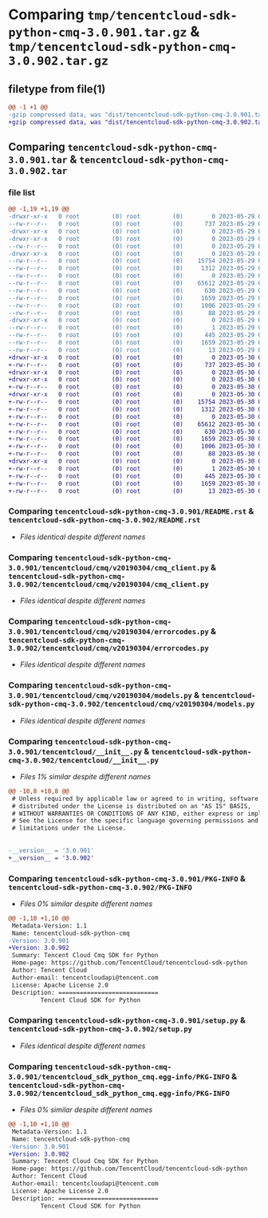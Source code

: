 # Comparing `tmp/tencentcloud-sdk-python-cmq-3.0.901.tar.gz` & `tmp/tencentcloud-sdk-python-cmq-3.0.902.tar.gz`

## filetype from file(1)

```diff
@@ -1 +1 @@
-gzip compressed data, was "dist/tencentcloud-sdk-python-cmq-3.0.901.tar", last modified: Mon May 29 02:23:54 2023, max compression
+gzip compressed data, was "dist/tencentcloud-sdk-python-cmq-3.0.902.tar", last modified: Tue May 30 00:19:46 2023, max compression
```

## Comparing `tencentcloud-sdk-python-cmq-3.0.901.tar` & `tencentcloud-sdk-python-cmq-3.0.902.tar`

### file list

```diff
@@ -1,19 +1,19 @@
-drwxr-xr-x   0 root         (0) root         (0)        0 2023-05-29 02:23:54.000000 tencentcloud-sdk-python-cmq-3.0.901/
--rw-r--r--   0 root         (0) root         (0)      737 2023-05-29 02:23:53.000000 tencentcloud-sdk-python-cmq-3.0.901/README.rst
-drwxr-xr-x   0 root         (0) root         (0)        0 2023-05-29 02:23:54.000000 tencentcloud-sdk-python-cmq-3.0.901/tencentcloud/
-drwxr-xr-x   0 root         (0) root         (0)        0 2023-05-29 02:23:54.000000 tencentcloud-sdk-python-cmq-3.0.901/tencentcloud/cmq/
--rw-r--r--   0 root         (0) root         (0)        0 2023-05-29 02:23:53.000000 tencentcloud-sdk-python-cmq-3.0.901/tencentcloud/cmq/__init__.py
-drwxr-xr-x   0 root         (0) root         (0)        0 2023-05-29 02:23:54.000000 tencentcloud-sdk-python-cmq-3.0.901/tencentcloud/cmq/v20190304/
--rw-r--r--   0 root         (0) root         (0)    15754 2023-05-29 02:23:53.000000 tencentcloud-sdk-python-cmq-3.0.901/tencentcloud/cmq/v20190304/cmq_client.py
--rw-r--r--   0 root         (0) root         (0)     1312 2023-05-29 02:23:53.000000 tencentcloud-sdk-python-cmq-3.0.901/tencentcloud/cmq/v20190304/errorcodes.py
--rw-r--r--   0 root         (0) root         (0)        0 2023-05-29 02:23:53.000000 tencentcloud-sdk-python-cmq-3.0.901/tencentcloud/cmq/v20190304/__init__.py
--rw-r--r--   0 root         (0) root         (0)    65612 2023-05-29 02:23:53.000000 tencentcloud-sdk-python-cmq-3.0.901/tencentcloud/cmq/v20190304/models.py
--rw-r--r--   0 root         (0) root         (0)      630 2023-05-29 02:23:53.000000 tencentcloud-sdk-python-cmq-3.0.901/tencentcloud/__init__.py
--rw-r--r--   0 root         (0) root         (0)     1659 2023-05-29 02:23:54.000000 tencentcloud-sdk-python-cmq-3.0.901/PKG-INFO
--rw-r--r--   0 root         (0) root         (0)     1006 2023-05-29 02:23:53.000000 tencentcloud-sdk-python-cmq-3.0.901/setup.py
--rw-r--r--   0 root         (0) root         (0)       88 2023-05-29 02:23:54.000000 tencentcloud-sdk-python-cmq-3.0.901/setup.cfg
-drwxr-xr-x   0 root         (0) root         (0)        0 2023-05-29 02:23:54.000000 tencentcloud-sdk-python-cmq-3.0.901/tencentcloud_sdk_python_cmq.egg-info/
--rw-r--r--   0 root         (0) root         (0)        1 2023-05-29 02:23:53.000000 tencentcloud-sdk-python-cmq-3.0.901/tencentcloud_sdk_python_cmq.egg-info/dependency_links.txt
--rw-r--r--   0 root         (0) root         (0)      445 2023-05-29 02:23:54.000000 tencentcloud-sdk-python-cmq-3.0.901/tencentcloud_sdk_python_cmq.egg-info/SOURCES.txt
--rw-r--r--   0 root         (0) root         (0)     1659 2023-05-29 02:23:53.000000 tencentcloud-sdk-python-cmq-3.0.901/tencentcloud_sdk_python_cmq.egg-info/PKG-INFO
--rw-r--r--   0 root         (0) root         (0)       13 2023-05-29 02:23:53.000000 tencentcloud-sdk-python-cmq-3.0.901/tencentcloud_sdk_python_cmq.egg-info/top_level.txt
+drwxr-xr-x   0 root         (0) root         (0)        0 2023-05-30 00:19:46.000000 tencentcloud-sdk-python-cmq-3.0.902/
+-rw-r--r--   0 root         (0) root         (0)      737 2023-05-30 00:19:44.000000 tencentcloud-sdk-python-cmq-3.0.902/README.rst
+drwxr-xr-x   0 root         (0) root         (0)        0 2023-05-30 00:19:46.000000 tencentcloud-sdk-python-cmq-3.0.902/tencentcloud/
+drwxr-xr-x   0 root         (0) root         (0)        0 2023-05-30 00:19:46.000000 tencentcloud-sdk-python-cmq-3.0.902/tencentcloud/cmq/
+-rw-r--r--   0 root         (0) root         (0)        0 2023-05-30 00:19:44.000000 tencentcloud-sdk-python-cmq-3.0.902/tencentcloud/cmq/__init__.py
+drwxr-xr-x   0 root         (0) root         (0)        0 2023-05-30 00:19:46.000000 tencentcloud-sdk-python-cmq-3.0.902/tencentcloud/cmq/v20190304/
+-rw-r--r--   0 root         (0) root         (0)    15754 2023-05-30 00:19:44.000000 tencentcloud-sdk-python-cmq-3.0.902/tencentcloud/cmq/v20190304/cmq_client.py
+-rw-r--r--   0 root         (0) root         (0)     1312 2023-05-30 00:19:44.000000 tencentcloud-sdk-python-cmq-3.0.902/tencentcloud/cmq/v20190304/errorcodes.py
+-rw-r--r--   0 root         (0) root         (0)        0 2023-05-30 00:19:44.000000 tencentcloud-sdk-python-cmq-3.0.902/tencentcloud/cmq/v20190304/__init__.py
+-rw-r--r--   0 root         (0) root         (0)    65612 2023-05-30 00:19:44.000000 tencentcloud-sdk-python-cmq-3.0.902/tencentcloud/cmq/v20190304/models.py
+-rw-r--r--   0 root         (0) root         (0)      630 2023-05-30 00:19:44.000000 tencentcloud-sdk-python-cmq-3.0.902/tencentcloud/__init__.py
+-rw-r--r--   0 root         (0) root         (0)     1659 2023-05-30 00:19:46.000000 tencentcloud-sdk-python-cmq-3.0.902/PKG-INFO
+-rw-r--r--   0 root         (0) root         (0)     1006 2023-05-30 00:19:44.000000 tencentcloud-sdk-python-cmq-3.0.902/setup.py
+-rw-r--r--   0 root         (0) root         (0)       88 2023-05-30 00:19:46.000000 tencentcloud-sdk-python-cmq-3.0.902/setup.cfg
+drwxr-xr-x   0 root         (0) root         (0)        0 2023-05-30 00:19:46.000000 tencentcloud-sdk-python-cmq-3.0.902/tencentcloud_sdk_python_cmq.egg-info/
+-rw-r--r--   0 root         (0) root         (0)        1 2023-05-30 00:19:46.000000 tencentcloud-sdk-python-cmq-3.0.902/tencentcloud_sdk_python_cmq.egg-info/dependency_links.txt
+-rw-r--r--   0 root         (0) root         (0)      445 2023-05-30 00:19:46.000000 tencentcloud-sdk-python-cmq-3.0.902/tencentcloud_sdk_python_cmq.egg-info/SOURCES.txt
+-rw-r--r--   0 root         (0) root         (0)     1659 2023-05-30 00:19:46.000000 tencentcloud-sdk-python-cmq-3.0.902/tencentcloud_sdk_python_cmq.egg-info/PKG-INFO
+-rw-r--r--   0 root         (0) root         (0)       13 2023-05-30 00:19:46.000000 tencentcloud-sdk-python-cmq-3.0.902/tencentcloud_sdk_python_cmq.egg-info/top_level.txt
```

### Comparing `tencentcloud-sdk-python-cmq-3.0.901/README.rst` & `tencentcloud-sdk-python-cmq-3.0.902/README.rst`

 * *Files identical despite different names*

### Comparing `tencentcloud-sdk-python-cmq-3.0.901/tencentcloud/cmq/v20190304/cmq_client.py` & `tencentcloud-sdk-python-cmq-3.0.902/tencentcloud/cmq/v20190304/cmq_client.py`

 * *Files identical despite different names*

### Comparing `tencentcloud-sdk-python-cmq-3.0.901/tencentcloud/cmq/v20190304/errorcodes.py` & `tencentcloud-sdk-python-cmq-3.0.902/tencentcloud/cmq/v20190304/errorcodes.py`

 * *Files identical despite different names*

### Comparing `tencentcloud-sdk-python-cmq-3.0.901/tencentcloud/cmq/v20190304/models.py` & `tencentcloud-sdk-python-cmq-3.0.902/tencentcloud/cmq/v20190304/models.py`

 * *Files identical despite different names*

### Comparing `tencentcloud-sdk-python-cmq-3.0.901/tencentcloud/__init__.py` & `tencentcloud-sdk-python-cmq-3.0.902/tencentcloud/__init__.py`

 * *Files 1% similar despite different names*

```diff
@@ -10,8 +10,8 @@
 # Unless required by applicable law or agreed to in writing, software
 # distributed under the License is distributed on an "AS IS" BASIS,
 # WITHOUT WARRANTIES OR CONDITIONS OF ANY KIND, either express or implied.
 # See the License for the specific language governing permissions and
 # limitations under the License.
 
 
-__version__ = '3.0.901'
+__version__ = '3.0.902'
```

### Comparing `tencentcloud-sdk-python-cmq-3.0.901/PKG-INFO` & `tencentcloud-sdk-python-cmq-3.0.902/PKG-INFO`

 * *Files 0% similar despite different names*

```diff
@@ -1,10 +1,10 @@
 Metadata-Version: 1.1
 Name: tencentcloud-sdk-python-cmq
-Version: 3.0.901
+Version: 3.0.902
 Summary: Tencent Cloud Cmq SDK for Python
 Home-page: https://github.com/TencentCloud/tencentcloud-sdk-python
 Author: Tencent Cloud
 Author-email: tencentcloudapi@tencent.com
 License: Apache License 2.0
 Description: ============================
         Tencent Cloud SDK for Python
```

### Comparing `tencentcloud-sdk-python-cmq-3.0.901/setup.py` & `tencentcloud-sdk-python-cmq-3.0.902/setup.py`

 * *Files identical despite different names*

### Comparing `tencentcloud-sdk-python-cmq-3.0.901/tencentcloud_sdk_python_cmq.egg-info/PKG-INFO` & `tencentcloud-sdk-python-cmq-3.0.902/tencentcloud_sdk_python_cmq.egg-info/PKG-INFO`

 * *Files 0% similar despite different names*

```diff
@@ -1,10 +1,10 @@
 Metadata-Version: 1.1
 Name: tencentcloud-sdk-python-cmq
-Version: 3.0.901
+Version: 3.0.902
 Summary: Tencent Cloud Cmq SDK for Python
 Home-page: https://github.com/TencentCloud/tencentcloud-sdk-python
 Author: Tencent Cloud
 Author-email: tencentcloudapi@tencent.com
 License: Apache License 2.0
 Description: ============================
         Tencent Cloud SDK for Python
```

